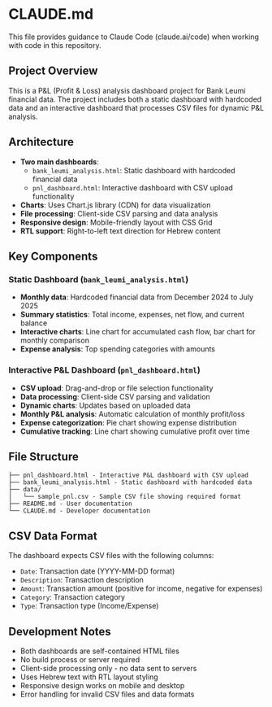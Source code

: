 # CLAUDE.md

This file provides guidance to Claude Code (claude.ai/code) when working with code in this repository.

## Project Overview

This is a P&L (Profit & Loss) analysis dashboard project for Bank Leumi financial data. The project includes both a static dashboard with hardcoded data and an interactive dashboard that processes CSV files for dynamic P&L analysis.

## Architecture

- **Two main dashboards**:
  - `bank_leumi_analysis.html`: Static dashboard with hardcoded financial data
  - `pnl_dashboard.html`: Interactive dashboard with CSV upload functionality
- **Charts**: Uses Chart.js library (CDN) for data visualization
- **File processing**: Client-side CSV parsing and data analysis
- **Responsive design**: Mobile-friendly layout with CSS Grid
- **RTL support**: Right-to-left text direction for Hebrew content

## Key Components

### Static Dashboard (`bank_leumi_analysis.html`)
- **Monthly data**: Hardcoded financial data from December 2024 to July 2025
- **Summary statistics**: Total income, expenses, net flow, and current balance
- **Interactive charts**: Line chart for accumulated cash flow, bar chart for monthly comparison
- **Expense analysis**: Top spending categories with amounts

### Interactive P&L Dashboard (`pnl_dashboard.html`)
- **CSV upload**: Drag-and-drop or file selection functionality
- **Data processing**: Client-side CSV parsing and validation
- **Dynamic charts**: Updates based on uploaded data
- **Monthly P&L analysis**: Automatic calculation of monthly profit/loss
- **Expense categorization**: Pie chart showing expense distribution
- **Cumulative tracking**: Line chart showing cumulative profit over time

## File Structure

```
├── pnl_dashboard.html - Interactive P&L dashboard with CSV upload
├── bank_leumi_analysis.html - Static dashboard with hardcoded data
├── data/
│   └── sample_pnl.csv - Sample CSV file showing required format
├── README.md - User documentation
└── CLAUDE.md - Developer documentation
```

## CSV Data Format

The dashboard expects CSV files with the following columns:
- `Date`: Transaction date (YYYY-MM-DD format)
- `Description`: Transaction description
- `Amount`: Transaction amount (positive for income, negative for expenses)
- `Category`: Transaction category
- `Type`: Transaction type (Income/Expense)

## Development Notes

- Both dashboards are self-contained HTML files
- No build process or server required
- Client-side processing only - no data sent to servers
- Uses Hebrew text with RTL layout styling
- Responsive design works on mobile and desktop
- Error handling for invalid CSV files and data formats